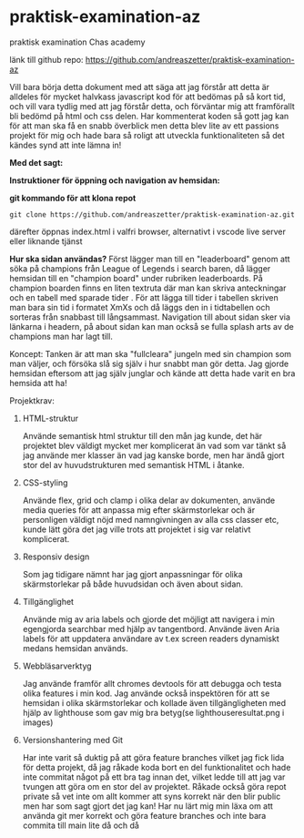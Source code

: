 # praktisk-examination-az
 praktisk examination Chas academy

 länk till github repo: https://github.com/andreaszetter/praktisk-examination-az

Vill bara börja detta dokument med att säga att jag förstår att detta är alldeles för mycket halvkass javascript kod för att bedömas på så kort tid, och vill vara tydlig med att jag förstår detta, och förväntar mig att framförallt bli bedömd på html och css delen. Har kommenterat koden så gott jag kan för att man ska få en snabb överblick men detta blev lite av ett passions projekt för mig och hade bara så roligt att utveckla funktionaliteten så det kändes synd att inte lämna in!

**Med det sagt:**

**Instruktioner för öppning och navigation av hemsidan:**

    
**git kommando för att klona repot**
    
    git clone https://github.com/andreaszetter/praktisk-examination-az.git
    
 därefter öppnas index.html i valfri browser, alternativt i vscode live server eller liknande tjänst
    
       
  **Hur ska sidan användas?**
    Först lägger man till en "leaderboard" genom att söka på champions från League of Legends i 
    search baren, då lägger hemsidan till en "champion board" under rubriken leaderboards. 
    På champion boarden finns en liten textruta där man kan skriva anteckningar och en tabell med sparade tider .
    För att lägga till tider i tabellen skriven man bara sin tid i formatet XmXs och då läggs 
    den in i tidtabellen och sorteras från snabbast till långsammast. Navigation till about 
    sidan sker via länkarna i headern, på about sidan kan man också se fulla splash arts av 
    de champions man har lagt till.  

  Koncept:
    Tanken är att man ska "fullcleara" jungeln med sin champion som man väljer, och försöka 
    slå sig själv i hur snabbt man gör detta. Jag gjorde hemsidan eftersom att jag själv 
    junglar och kände att detta hade varit en bra hemsida att ha!

Projektkrav:
1. HTML-struktur

    Använde semantisk html struktur till den mån jag kunde, det här projektet blev väldigt mycket mer komplicerat än vad som var tänkt så jag använde mer
    klasser än vad jag kanske borde, men har ändå gjort stor del av huvudstrukturen med semantisk HTML i åtanke.

2. CSS-styling
    
    Använde flex, grid och clamp i olika delar av dokumenten, använde media queries för att anpassa mig efter skärmstorlekar och är personligen väldigt
    nöjd med namngivningen av alla css classer etc, kunde lätt göra det jag ville trots att projektet i sig var relativt komplicerat.

3. Responsiv design
    
    Som jag tidigare nämnt har jag gjort anpassningar för olika skärmstorlekar på både huvudsidan och även about sidan.

4. Tillgänglighet

    Använde mig av aria labels och gjorde det möjligt att navigera i min egengjorda searchbar med hjälp av tangentbord. Använde även Aria labels för
    att uppdatera användare av t.ex screen readers dynamiskt medans hemsidan används.

6. Webbläsarverktyg
    
    Jag använde framför allt chromes devtools för att debugga och testa olika features i min kod. Jag använde också inspektören för att se hemsidan i olika skärmstorlekar och kollade även tillgängligheten med hjälp av lighthouse som gav mig bra betyg(se lighthouseresultat.png i images)

7. Versionshantering med Git
    
    Har inte varit så duktig på att göra feature branches vilket jag fick lida för detta projekt, då jag råkade koda bort en del funktionalitet och hade inte commitat något på ett bra tag innan det, vilket ledde till att jag var tvungen att göra om en stor del av projektet. Råkade också göra repot
    private så vet inte om allt kommer att syns korrekt när den blir public men har som sagt gjort det jag kan! Har nu lärt mig min läxa om att använda git mer korrekt och göra feature branches och inte bara commita till main lite då och då


